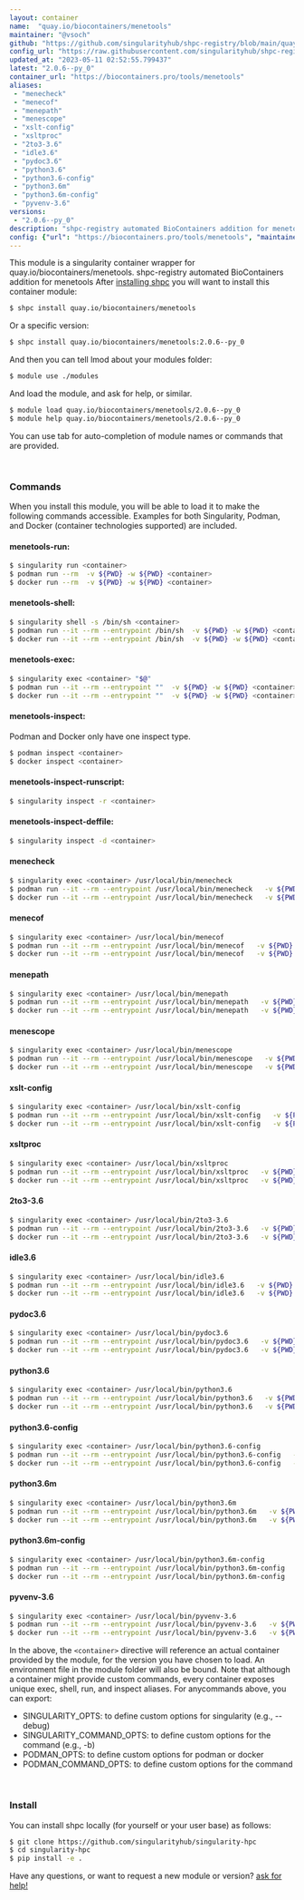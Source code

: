 ```yaml
---
layout: container
name:  "quay.io/biocontainers/menetools"
maintainer: "@vsoch"
github: "https://github.com/singularityhub/shpc-registry/blob/main/quay.io/biocontainers/menetools/container.yaml"
config_url: "https://raw.githubusercontent.com/singularityhub/shpc-registry/main/quay.io/biocontainers/menetools/container.yaml"
updated_at: "2023-05-11 02:52:55.799437"
latest: "2.0.6--py_0"
container_url: "https://biocontainers.pro/tools/menetools"
aliases:
 - "menecheck"
 - "menecof"
 - "menepath"
 - "menescope"
 - "xslt-config"
 - "xsltproc"
 - "2to3-3.6"
 - "idle3.6"
 - "pydoc3.6"
 - "python3.6"
 - "python3.6-config"
 - "python3.6m"
 - "python3.6m-config"
 - "pyvenv-3.6"
versions:
 - "2.0.6--py_0"
description: "shpc-registry automated BioContainers addition for menetools"
config: {"url": "https://biocontainers.pro/tools/menetools", "maintainer": "@vsoch", "description": "shpc-registry automated BioContainers addition for menetools", "latest": {"2.0.6--py_0": "sha256:1ae447a78343b646e4301da62214a5425dd0986bd7af4795b5d6742357e5d0e2"}, "tags": {"2.0.6--py_0": "sha256:1ae447a78343b646e4301da62214a5425dd0986bd7af4795b5d6742357e5d0e2"}, "docker": "quay.io/biocontainers/menetools", "aliases": {"menecheck": "/usr/local/bin/menecheck", "menecof": "/usr/local/bin/menecof", "menepath": "/usr/local/bin/menepath", "menescope": "/usr/local/bin/menescope", "xslt-config": "/usr/local/bin/xslt-config", "xsltproc": "/usr/local/bin/xsltproc", "2to3-3.6": "/usr/local/bin/2to3-3.6", "idle3.6": "/usr/local/bin/idle3.6", "pydoc3.6": "/usr/local/bin/pydoc3.6", "python3.6": "/usr/local/bin/python3.6", "python3.6-config": "/usr/local/bin/python3.6-config", "python3.6m": "/usr/local/bin/python3.6m", "python3.6m-config": "/usr/local/bin/python3.6m-config", "pyvenv-3.6": "/usr/local/bin/pyvenv-3.6"}}
---
```


This module is a singularity container wrapper for quay.io/biocontainers/menetools.
shpc-registry automated BioContainers addition for menetools
After [installing shpc](#install) you will want to install this container module:


```bash
$ shpc install quay.io/biocontainers/menetools
```

Or a specific version:

```bash
$ shpc install quay.io/biocontainers/menetools:2.0.6--py_0
```

And then you can tell lmod about your modules folder:

```bash
$ module use ./modules
```

And load the module, and ask for help, or similar.

```bash
$ module load quay.io/biocontainers/menetools/2.0.6--py_0
$ module help quay.io/biocontainers/menetools/2.0.6--py_0
```

You can use tab for auto-completion of module names or commands that are provided.

<br>

### Commands

When you install this module, you will be able to load it to make the following commands accessible.
Examples for both Singularity, Podman, and Docker (container technologies supported) are included.

#### menetools-run:

```bash
$ singularity run <container>
$ podman run --rm  -v ${PWD} -w ${PWD} <container>
$ docker run --rm  -v ${PWD} -w ${PWD} <container>
```

#### menetools-shell:

```bash
$ singularity shell -s /bin/sh <container>
$ podman run --it --rm --entrypoint /bin/sh  -v ${PWD} -w ${PWD} <container>
$ docker run --it --rm --entrypoint /bin/sh  -v ${PWD} -w ${PWD} <container>
```

#### menetools-exec:

```bash
$ singularity exec <container> "$@"
$ podman run --it --rm --entrypoint ""  -v ${PWD} -w ${PWD} <container> "$@"
$ docker run --it --rm --entrypoint ""  -v ${PWD} -w ${PWD} <container> "$@"
```

#### menetools-inspect:

Podman and Docker only have one inspect type.

```bash
$ podman inspect <container>
$ docker inspect <container>
```

#### menetools-inspect-runscript:

```bash
$ singularity inspect -r <container>
```

#### menetools-inspect-deffile:

```bash
$ singularity inspect -d <container>
```


#### menecheck

```bash
$ singularity exec <container> /usr/local/bin/menecheck
$ podman run --it --rm --entrypoint /usr/local/bin/menecheck   -v ${PWD} -w ${PWD} <container> -c " $@"
$ docker run --it --rm --entrypoint /usr/local/bin/menecheck   -v ${PWD} -w ${PWD} <container> -c " $@"
```


#### menecof

```bash
$ singularity exec <container> /usr/local/bin/menecof
$ podman run --it --rm --entrypoint /usr/local/bin/menecof   -v ${PWD} -w ${PWD} <container> -c " $@"
$ docker run --it --rm --entrypoint /usr/local/bin/menecof   -v ${PWD} -w ${PWD} <container> -c " $@"
```


#### menepath

```bash
$ singularity exec <container> /usr/local/bin/menepath
$ podman run --it --rm --entrypoint /usr/local/bin/menepath   -v ${PWD} -w ${PWD} <container> -c " $@"
$ docker run --it --rm --entrypoint /usr/local/bin/menepath   -v ${PWD} -w ${PWD} <container> -c " $@"
```


#### menescope

```bash
$ singularity exec <container> /usr/local/bin/menescope
$ podman run --it --rm --entrypoint /usr/local/bin/menescope   -v ${PWD} -w ${PWD} <container> -c " $@"
$ docker run --it --rm --entrypoint /usr/local/bin/menescope   -v ${PWD} -w ${PWD} <container> -c " $@"
```


#### xslt-config

```bash
$ singularity exec <container> /usr/local/bin/xslt-config
$ podman run --it --rm --entrypoint /usr/local/bin/xslt-config   -v ${PWD} -w ${PWD} <container> -c " $@"
$ docker run --it --rm --entrypoint /usr/local/bin/xslt-config   -v ${PWD} -w ${PWD} <container> -c " $@"
```


#### xsltproc

```bash
$ singularity exec <container> /usr/local/bin/xsltproc
$ podman run --it --rm --entrypoint /usr/local/bin/xsltproc   -v ${PWD} -w ${PWD} <container> -c " $@"
$ docker run --it --rm --entrypoint /usr/local/bin/xsltproc   -v ${PWD} -w ${PWD} <container> -c " $@"
```


#### 2to3-3.6

```bash
$ singularity exec <container> /usr/local/bin/2to3-3.6
$ podman run --it --rm --entrypoint /usr/local/bin/2to3-3.6   -v ${PWD} -w ${PWD} <container> -c " $@"
$ docker run --it --rm --entrypoint /usr/local/bin/2to3-3.6   -v ${PWD} -w ${PWD} <container> -c " $@"
```


#### idle3.6

```bash
$ singularity exec <container> /usr/local/bin/idle3.6
$ podman run --it --rm --entrypoint /usr/local/bin/idle3.6   -v ${PWD} -w ${PWD} <container> -c " $@"
$ docker run --it --rm --entrypoint /usr/local/bin/idle3.6   -v ${PWD} -w ${PWD} <container> -c " $@"
```


#### pydoc3.6

```bash
$ singularity exec <container> /usr/local/bin/pydoc3.6
$ podman run --it --rm --entrypoint /usr/local/bin/pydoc3.6   -v ${PWD} -w ${PWD} <container> -c " $@"
$ docker run --it --rm --entrypoint /usr/local/bin/pydoc3.6   -v ${PWD} -w ${PWD} <container> -c " $@"
```


#### python3.6

```bash
$ singularity exec <container> /usr/local/bin/python3.6
$ podman run --it --rm --entrypoint /usr/local/bin/python3.6   -v ${PWD} -w ${PWD} <container> -c " $@"
$ docker run --it --rm --entrypoint /usr/local/bin/python3.6   -v ${PWD} -w ${PWD} <container> -c " $@"
```


#### python3.6-config

```bash
$ singularity exec <container> /usr/local/bin/python3.6-config
$ podman run --it --rm --entrypoint /usr/local/bin/python3.6-config   -v ${PWD} -w ${PWD} <container> -c " $@"
$ docker run --it --rm --entrypoint /usr/local/bin/python3.6-config   -v ${PWD} -w ${PWD} <container> -c " $@"
```


#### python3.6m

```bash
$ singularity exec <container> /usr/local/bin/python3.6m
$ podman run --it --rm --entrypoint /usr/local/bin/python3.6m   -v ${PWD} -w ${PWD} <container> -c " $@"
$ docker run --it --rm --entrypoint /usr/local/bin/python3.6m   -v ${PWD} -w ${PWD} <container> -c " $@"
```


#### python3.6m-config

```bash
$ singularity exec <container> /usr/local/bin/python3.6m-config
$ podman run --it --rm --entrypoint /usr/local/bin/python3.6m-config   -v ${PWD} -w ${PWD} <container> -c " $@"
$ docker run --it --rm --entrypoint /usr/local/bin/python3.6m-config   -v ${PWD} -w ${PWD} <container> -c " $@"
```


#### pyvenv-3.6

```bash
$ singularity exec <container> /usr/local/bin/pyvenv-3.6
$ podman run --it --rm --entrypoint /usr/local/bin/pyvenv-3.6   -v ${PWD} -w ${PWD} <container> -c " $@"
$ docker run --it --rm --entrypoint /usr/local/bin/pyvenv-3.6   -v ${PWD} -w ${PWD} <container> -c " $@"
```



In the above, the `<container>` directive will reference an actual container provided
by the module, for the version you have chosen to load. An environment file in the
module folder will also be bound. Note that although a container
might provide custom commands, every container exposes unique exec, shell, run, and
inspect aliases. For anycommands above, you can export:

 - SINGULARITY_OPTS: to define custom options for singularity (e.g., --debug)
 - SINGULARITY_COMMAND_OPTS: to define custom options for the command (e.g., -b)
 - PODMAN_OPTS: to define custom options for podman or docker
 - PODMAN_COMMAND_OPTS: to define custom options for the command

<br>

### Install

You can install shpc locally (for yourself or your user base) as follows:

```bash
$ git clone https://github.com/singularityhub/singularity-hpc
$ cd singularity-hpc
$ pip install -e .
```

Have any questions, or want to request a new module or version? [ask for help!](https://github.com/singularityhub/singularity-hpc/issues)